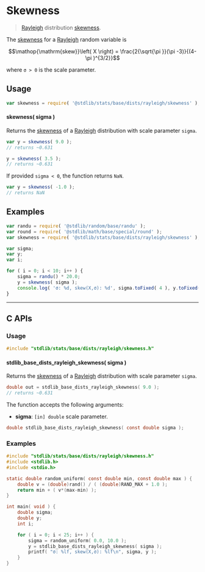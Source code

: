 <!--

@license Apache-2.0

Copyright (c) 2018 The Stdlib Authors.

Licensed under the Apache License, Version 2.0 (the "License");
you may not use this file except in compliance with the License.
You may obtain a copy of the License at

   http://www.apache.org/licenses/LICENSE-2.0

Unless required by applicable law or agreed to in writing, software
distributed under the License is distributed on an "AS IS" BASIS,
WITHOUT WARRANTIES OR CONDITIONS OF ANY KIND, either express or implied.
See the License for the specific language governing permissions and
limitations under the License.

-->

# Skewness

> [Rayleigh][rayleigh-distribution] distribution [skewness][skewness].

<!-- Section to include introductory text. Make sure to keep an empty line after the intro `section` element and another before the `/section` close. -->

<section class="intro">

The [skewness][skewness] for a [Rayleigh][rayleigh-distribution] random variable is

<!-- <equation class="equation" label="eq:rayleigh_skewness" align="center" raw="\operatorname{skew}\left( X \right) = \frac{2{\sqrt{\pi }}(\pi -3)}{(4-\pi )^{3/2}}" alt="Skewness for a Rayleigh distribution."> -->

```math
\mathop{\mathrm{skew}}\left( X \right) = \frac{2{\sqrt{\pi }}(\pi -3)}{(4-\pi )^{3/2}}
```

<!-- <div class="equation" align="center" data-raw-text="\operatorname{skew}\left( X \right) = \frac{2{\sqrt{\pi }}(\pi -3)}{(4-\pi )^{3/2}}" data-equation="eq:rayleigh_skewness">
    <img src="https://cdn.jsdelivr.net/gh/stdlib-js/stdlib@51534079fef45e990850102147e8945fb023d1d0/lib/node_modules/@stdlib/stats/base/dists/rayleigh/skewness/docs/img/equation_rayleigh_skewness.svg" alt="Skewness for a Rayleigh distribution.">
    <br>
</div> -->

<!-- </equation> -->

where `σ > 0` is the scale parameter.

</section>

<!-- /.intro -->

<!-- Package usage documentation. -->

<section class="usage">

## Usage

```javascript
var skewness = require( '@stdlib/stats/base/dists/rayleigh/skewness' );
```

#### skewness( sigma )

Returns the [skewness][skewness] of a [Rayleigh][rayleigh-distribution] distribution with scale parameter `sigma`.

```javascript
var y = skewness( 9.0 );
// returns ~0.631

y = skewness( 3.5 );
// returns ~0.631
```

If provided `sigma < 0`, the function returns `NaN`.

```javascript
var y = skewness( -1.0 );
// returns NaN
```

</section>

<!-- /.usage -->

<!-- Package usage notes. Make sure to keep an empty line after the `section` element and another before the `/section` close. -->

<section class="notes">

</section>

<!-- /.notes -->

<!-- Package usage examples. -->

<section class="examples">

## Examples

<!-- eslint no-undef: "error" -->

```javascript
var randu = require( '@stdlib/random/base/randu' );
var round = require( '@stdlib/math/base/special/round' );
var skewness = require( '@stdlib/stats/base/dists/rayleigh/skewness' );

var sigma;
var y;
var i;

for ( i = 0; i < 10; i++ ) {
    sigma = randu() * 20.0;
    y = skewness( sigma );
    console.log( 'σ: %d, skew(X,σ): %d', sigma.toFixed( 4 ), y.toFixed( 4 ) );
}
```

</section>

<!-- /.examples -->


<!-- C interface documentation. -->

* * *

<section class="c">

## C APIs

<!-- Section to include introductory text. Make sure to keep an empty line after the intro `section` element and another before the `/section` close. -->

<section class="intro">

</section>

<!-- /.intro -->

<!-- C usage documentation. -->

<section class="usage">

### Usage

```c
#include "stdlib/stats/base/dists/rayleigh/skewness.h"
```

#### stdlib_base_dists_rayleigh_skewness( sigma )

Returns the [skewness][skewness] of a [Rayleigh][rayleigh-distribution] distribution with scale parameter `sigma`.

```c
double out = stdlib_base_dists_rayleigh_skewness( 9.0 );
// returns ~0.631
```

The function accepts the following arguments:

-   **sigma**: `[in] double` scale parameter.

```c
double stdlib_base_dists_rayleigh_skewness( const double sigma );
```

</section>

<!-- /.usage -->

<!-- C API usage notes. Make sure to keep an empty line after the `section` element and another before the `/section` close. -->

<section class="notes">

</section>

<!-- /.notes -->

<!-- C API usage examples. -->

<section class="examples">

### Examples

```c
#include "stdlib/stats/base/dists/rayleigh/skewness.h"
#include <stdlib.h>
#include <stdio.h>

static double random_uniform( const double min, const double max ) {
    double v = (double)rand() / ( (double)RAND_MAX + 1.0 );
    return min + ( v*(max-min) );
}

int main( void ) {
    double sigma;
    double y;
    int i;

    for ( i = 0; i < 25; i++ ) {
        sigma = random_uniform( 0.0, 10.0 );
        y = stdlib_base_dists_rayleigh_skewness( sigma );
        printf( "σ: %lf, skew(X,σ): %lf\n", sigma, y );
    }
}
```

</section>

<!-- /.examples -->

</section>

<!-- /.c -->

<!-- Section to include cited references. If references are included, add a horizontal rule *before* the section. Make sure to keep an empty line after the `section` element and another before the `/section` close. -->

<section class="references">

</section>

<!-- /.references -->

<!-- Section for related `stdlib` packages. Do not manually edit this section, as it is automatically populated. -->

<section class="related">

</section>

<!-- /.related -->

<!-- Section for all links. Make sure to keep an empty line after the `section` element and another before the `/section` close. -->

<section class="links">

[rayleigh-distribution]: https://en.wikipedia.org/wiki/Rayleigh_distribution

[skewness]: https://en.wikipedia.org/wiki/Skewness

</section>

<!-- /.links -->

